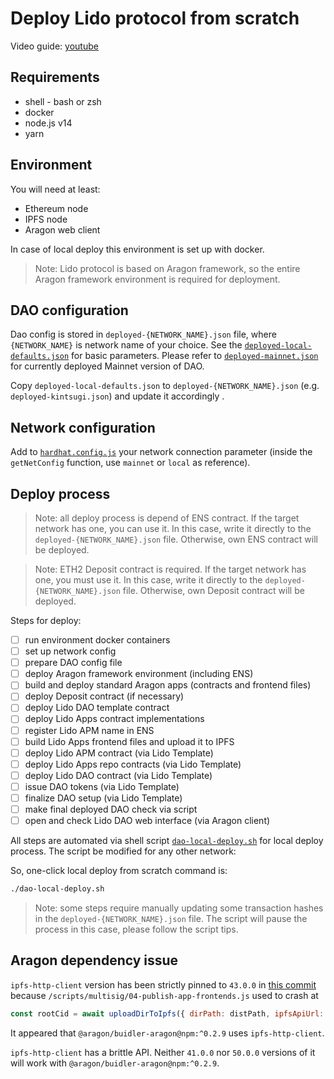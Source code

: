 # Deploy Lido protocol from scratch

Video guide: [youtube](https://www.youtube.com/watch?v=dCMXcfglJv0)

## Requirements

* shell - bash or zsh
* docker
* node.js v14
* yarn

## Environment

You will need at least:

* Ethereum node
* IPFS node
* Aragon web client

In case of local deploy this environment is set up with docker.

> Note: Lido protocol is based on Aragon framework, so the entire Aragon framework environment is required for deployment.

## DAO configuration

Dao config is stored in `deployed-{NETWORK_NAME}.json` file, where `{NETWORK_NAME}` is network name of your choice. See the [`deployed-local-defaults.json`](deployed-local-defaults.json) for basic parameters. Please refer to [`deployed-mainnet.json`](deployed-mainnet.json) for currently deployed Mainnet version of DAO.

Copy `deployed-local-defaults.json` to `deployed-{NETWORK_NAME}.json` (e.g. `deployed-kintsugi.json`) and update it accordingly .

## Network configuration

Add to [`hardhat.config.js`](hardhat.config.js) your network connection parameter (inside the `getNetConfig` function, use `mainnet` or `local` as reference).

## Deploy process

> Note: all deploy process is depend of ENS contract. If the target network has one, you can use it. In this case, write it directly to the `deployed-{NETWORK_NAME}.json` file. Otherwise, own ENS contract will be deployed.

> Note: ETH2 Deposit contract is required. If the target network has one, you must use it. In this case, write it directly to the `deployed-{NETWORK_NAME}.json` file. Otherwise, own Deposit contract will be deployed.

Steps for deploy:

* [ ] run environment docker containers
* [ ] set up network config
* [ ] prepare DAO config file
* [ ] deploy Aragon framework environment (including ENS)
* [ ] build and deploy standard Aragon apps (contracts and frontend files)
* [ ] deploy Deposit contract (if necessary)
* [ ] deploy Lido DAO template contract
* [ ] deploy Lido Apps contract implementations
* [ ] register Lido APM name in ENS
* [ ] build Lido Apps frontend files and upload it to IPFS
* [ ] deploy Lido APM contract (via Lido Template)
* [ ] deploy Lido Apps repo contracts (via Lido Template)
* [ ] deploy Lido DAO contract (via Lido Template)
* [ ] issue DAO tokens (via Lido Template)
* [ ] finalize DAO setup (via Lido Template)
* [ ] make final deployed DAO check via script
* [ ] open and check Lido DAO web interface (via Aragon client)

All steps are automated via shell script [`dao-local-deploy.sh`](dao-local-deploy.sh) for local deploy process. The script be modified for any other network:

So, one-click local deploy from scratch command is:

```bash
./dao-local-deploy.sh
```

> Note: some steps require manually updating some transaction hashes in the `deployed-{NETWORK_NAME}.json` file. The script will pause the process in this case, please follow the script tips.

## Aragon dependency issue

`ipfs-http-client` version has been strictly pinned to `43.0.0` in [this commit](https://github.com/lidofinance/lido-dao/commit/38bf0232fbc59ec6d69d27e170e3e75cfbe1ba11) because `/scripts/multisig/04-publish-app-frontends.js` used to crash at 
```javascript
const rootCid = await uploadDirToIpfs({ dirPath: distPath, ipfsApiUrl: ipfsAPI })
```

It appeared that `@aragon/buidler-aragon@npm:^0.2.9` uses `ipfs-http-client`.

`ipfs-http-client` has a brittle API. Neither `41.0.0` nor `50.0.0` versions of it will work with `@aragon/buidler-aragon@npm:^0.2.9`.

